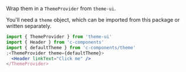 Wrap them in a `ThemeProvider` from `theme-ui`.

You'll need a `theme` object, which can be imported from this package or written separately.

```jsx
import { ThemeProvider } from 'theme-ui'
import { Header } from 'c-components'
import { defaultTheme } from 'c-components/theme'
;<ThemeProvider theme={defaultTheme}>
  <Header linkText="Click me" />
</ThemeProvider>
```
